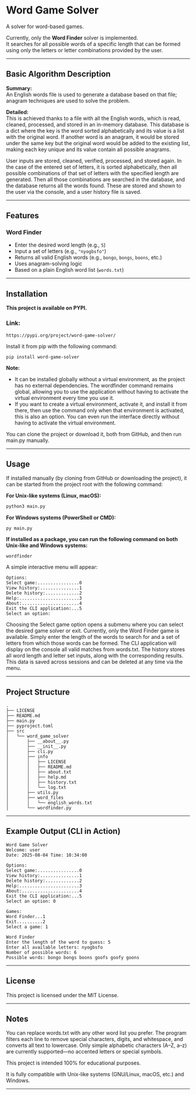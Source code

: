 # **Word Game Solver**

A solver for word-based games.

Currently, only the **Word Finder** solver is implemented.  
It searches for all possible words of a specific length that can be formed using only the letters or letter combinations provided by the user.

---

## **Basic Algorithm Description**

**Summary:**  
An English words file is used to generate a database based on that file; anagram techniques are used to solve the problem.

**Detailed:**  
This is achieved thanks to a file with all the English words, which is read, cleaned, processed, and stored in an in-memory database. This database is a dict where the key is the word sorted alphabetically and its value is a list with the original word. If another word is an anagram, it would be stored under the same key but the original word would be added to the existing list, making each key unique and its value contain all possible anagrams.

User inputs are stored, cleaned, verified, processed, and stored again. In the case of the entered set of letters, it is sorted alphabetically, then all possible combinations of that set of letters with the specified length are generated. Then all those combinations are searched in the database, and the database returns all the words found. These are stored and shown to the user via the console, and a user history file is saved.

---

## **Features**

### Word Finder
- Enter the desired word length (e.g., `5`)
- Input a set of letters (e.g., `"nyogbsfo"`)
- Returns all valid English words (e.g., `bongo`, `bongs`, `boons`, etc.)
- Uses anagram-solving logic
- Based on a plain English word list (`words.txt`)

---

## **Installation**

**This project is available on PYPI.**
### **Link:**
`https://pypi.org/project/word-game-solver/`

Install it from pip with the following command:

`pip install word-game-solver`

**Note:**
- It can be installed globally without a virtual environment, as the project has no external dependencies. The wordfinder command remains global, allowing you to use the application without having to activate the virtual environment every time you use it.
- If you want to create a virtual environment, activate it, and install it from there, then use the command only when that environment is activated, this is also an option. You can even run the interface directly without having to activate the virtual environment.

You can clone the project or download it, both from GitHub, and then run main.py manually.

---

## **Usage**

If installed manually (by cloning from GitHub or downloading the project), it can be started from the project root with the following command:

**For Unix-like systems (Linux, macOS):**
```bash
python3 main.py
```

**For Windows systems (PowerShell or CMD):**
```
py main.py
```

**If installed as a package, you can run the following command on both Unix-like and Windows systems:**

```
wordfinder
```

A simple interactive menu will appear:
```
Options:
Select game:................0
View history:...............1
Delete history:.............2
Help:.......................3
About:......................4
Exit the CLI application:...5
Select an option:
```
Choosing the Select game option opens a submenu where you can select the desired game solver or exit.
Currently, only the Word Finder game is available.
Simply enter the length of the words to search for and a set of letters from which those words can be formed.
The CLI application will display on the console all valid matches from words.txt.
The history stores all word length and letter set inputs, along with the corresponding results.
This data is saved across sessions and can be deleted at any time via the menu.

---

## **Project Structure**

```
.
├── LICENSE
├── README.md
├── main.py
├── pyproject.toml
├── src
│   └── word_game_solver
│       ├── __about__.py
│       ├── __init__.py
│       ├── cli.py
│       ├── info
│       │   ├── LICENSE
│       │   ├── README.md
│       │   ├── about.txt
│       │   ├── help.md
│       │   ├── history.txt
│       │   └── log.txt
│       ├── utils.py
│       ├── word_files
│       │   └── english_words.txt
│       └── wordfinder.py
```

---

## **Example Output (CLI in Action)**

```
Word Game Solver
Welcome: user
Date: 2025-08-04 Time: 10:34:00

Options:
Select game:................0
View history:...............1
Delete history:.............2
Help:.......................3
About:......................4
Exit the CLI application:...5
Select an option: 0

Games:
Word Finder...1
Exit..........2
Select a game: 1

Word Finder
Enter the length of the word to guess: 5
Enter all available letters: nyogbsfo
Number of possible words: 6
Possible words: bongo bongs boons goofs goofy goons
```

---

## **License**
This project is licensed under the MIT License.

---

## **Notes**
You can replace words.txt with any other word list you prefer.
The program filters each line to remove special characters, digits, and whitespace, and converts all text to lowercase.
Only simple alphabetic characters (A–Z, a–z) are currently supported—no accented letters or special symbols.

This project is intended 100% for educational purposes.

It is fully compatible with Unix-like systems (GNU/Linux, macOS, etc.) and Windows.

---